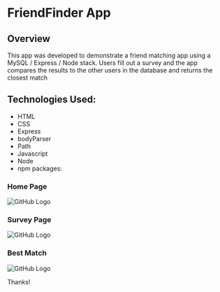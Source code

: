 # FriendFinder App

## Overview
This app was developed to demonstrate a friend matching app using a MySQL / Express / Node stack. Users fill out a survey and the app compares the results to the other users in the database and returns the closest match

## Technologies Used:

* HTML
* CSS
* Express
* bodyParser
* Path
* Javascript
* Node
* npm packages:


### Home Page
![GitHub Logo](/public/home.png)


### Survey Page
![GitHub Logo](/public/survey.png)

### Best Match
![GitHub Logo](/public/match.png)


Thanks!
